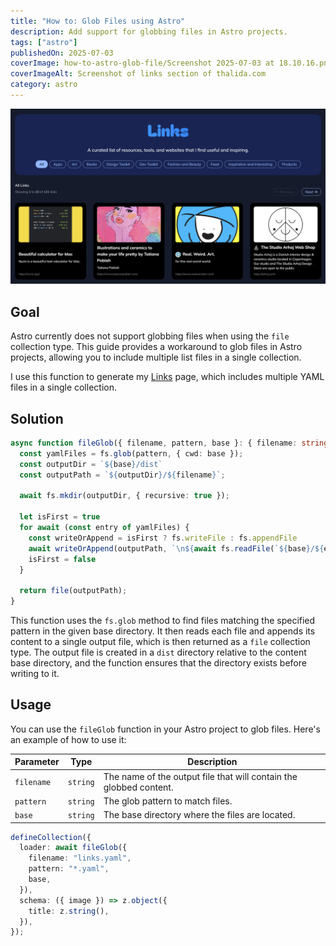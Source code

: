 ```yaml
---
title: "How to: Glob Files using Astro"
description: Add support for globbing files in Astro projects.
tags: ["astro"]
publishedOn: 2025-07-03
coverImage: how-to-astro-glob-file/Screenshot 2025-07-03 at 18.10.16.png
coverImageAlt: Screenshot of links section of thalida.com
category: astro
---
```


![how-to-astro-glob-file/Screenshot 2025-07-03 at 18.10.16.png](<how-to-astro-glob-file/Screenshot 2025-07-03 at 18.10.16.png>)


## Goal

Astro currently does not support globbing files when using the `file` collection type.
This guide provides a workaround to glob files in Astro projects, allowing you to include multiple list files
in a single collection.


I use this function to generate my [Links](/links) page, which includes multiple YAML files in a single collection.


## Solution

```ts
async function fileGlob({ filename, pattern, base }: { filename: string, pattern: string, base: string }) {
  const yamlFiles = fs.glob(pattern, { cwd: base });
  const outputDir = `${base}/dist`
  const outputPath = `${outputDir}/${filename}`;

  await fs.mkdir(outputDir, { recursive: true });

  let isFirst = true
  for await (const entry of yamlFiles) {
    const writeOrAppend = isFirst ? fs.writeFile : fs.appendFile
    await writeOrAppend(outputPath, `\n${await fs.readFile(`${base}/${entry}`, 'utf-8')}`);
    isFirst = false
  }

  return file(outputPath);
}
```

This function uses the `fs.glob` method to find files matching the specified pattern in the given base directory.
It then reads each file and appends its content to a single output file, which is then returned as a `file` collection type.
The output file is created in a `dist` directory relative to the content base directory, and the function ensures that the directory exists before writing to it.


## Usage

You can use the `fileGlob` function in your Astro project to glob files. Here's an example of how to use it:

| Parameter | Type | Description |
| --- | --- | --- |
| `filename` | `string` | The name of the output file that will contain the globbed content. |
| `pattern` | `string` | The glob pattern to match files. |
| `base` | `string` | The base directory where the files are located. |

```ts
defineCollection({
  loader: await fileGlob({
    filename: "links.yaml",
    pattern: "*.yaml",
    base,
  }),
  schema: ({ image }) => z.object({
    title: z.string(),
  }),
});
```
